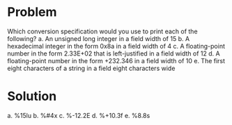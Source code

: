 # Problem
Which conversion specification would you use to print each of the following?
a. An unsigned long integer in a field width of 15
b. A hexadecimal integer in the form 0x8a in a field width of 4
c. A floating-point number in the form 2.33E+02 that is left-justified in a field width of 12
d. A floating-point number in the form +232.346 in a field width of 10
e. The first eight characters of a string in a field eight characters wide

# Solution

a. %15lu
b. %#4x
c. %-12.2E
d. %+10.3f
e. %8.8s


